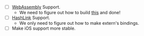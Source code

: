 - [ ] [WebAssembly](https://webassembly.org) Support.
  - We need to figure out how to build [this](https://code.videolan.org/b1ue/vlc.js) and done!
- [ ] [HashLink](https://hashlink.haxe.org/) Support.
  - We only need to figure out how to make extern's bindings.
- [ ] Make iOS support more stable.
